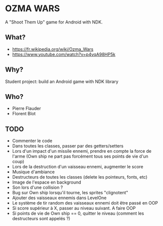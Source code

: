 # OZMA WARS #

A "Shoot Them Up" game for Android with NDK.

## What? ##

* https://fr.wikipedia.org/wiki/Ozma_Wars
* https://www.youtube.com/watch?v=p4vqA98HP5k

## Why? ##

Student project: build an Android game with NDK library

## Who? ##

* Pierre Flauder
* Florent Blot

## TODO ##

* Commenter le code
* Dans toutes les classes, passer par des getters/setters
* Lors d'un impact d'un missile ennemi, prendre en compte la force de l'arme (Own ship ne part pas forcément tous ses points de vie d'un coup)
* Lors de la destruction d'un vaisseau ennemi, augmenter le score
* Musique d'ambiance
* Destructeurs de toutes les classes (delete les pointeurs, fonts, etc)
* Image de l'espace en background
* Son lors d'une collision ?
* Bug sur Own ship lorsqu'il tourne, les sprites "clignotent"
* Ajouter des vaisseaux ennemis dans LevelOne
* Le système de tir random des vaisseaux ennemi doit être passé en OOP
* Si score supérieur à X, passer au niveau suivant. A faire OOP
* Si points de vie de Own ship == 0, quitter le niveau (comment les destructeurs sont appelés ?)